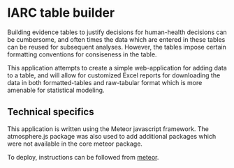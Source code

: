 # IARC table builder

Building evidence tables to justify decisions for human-health decisions can be
cumbersome, and often times the data which are entered in these tables can be
reused for subsequent analyses. However, the tables impose certain formatting
conventions for consiseness in the table.

This application attempts to create a simple web-application for adding data to 
a table, and will allow for customized Excel reports for downloading the data
in both formatted-tables and raw-tabular format which is more amenable for
statistical modeling.

## Technical specifics

This application is written using the Meteor javascript framework. The
atmosphere.js package was also used to add additional packages which were not
available in the core meteor package.

To deploy, instructions can be followed from [meteor](http://docs.meteor.com).
